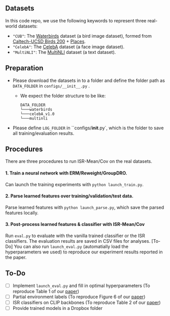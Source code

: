 

## Datasets

In this code repo, we use the following keywords to represent three real-world datasets:

+ `"CUB"`: The [Waterbirds](https://github.com/kohpangwei/group_DRO#waterbirds) dataset (a bird image dataset), formed from [Caltech-UCSD Birds 200](http://www.vision.caltech.edu/visipedia/CUB-200.html) + [Places](http://places2.csail.mit.edu/).
+ `"CelebA"`: The [CelebA](http://mmlab.ie.cuhk.edu.hk/projects/CelebA.html) dataset (a face image dataset).
+ `"MultiNLI"`: The [MultiNLI](https://www.nyu.edu/projects/bowman/multinli/) dataset (a text dataset).

## Preparation

+ Please download the datasets in to a folder and define the folder path as `DATA_FOLDER` in `configs/__init__.py` .
  - We expect the folder structure to be like:
  
    ```
    DATA_FOLDER
    └───waterbirds
    └───celebA_v1.0
    └───multinli
    ```
  
+ Please define `LOG_FOLDER` in ``configs/__init__.py`, which is the folder to save all training/evaluation results.

## Procedures

There are three procedures to run ISR-Mean/Cov on the real datasets.

#### 1. Train a neural network with ERM/Reweight/GroupDRO.

Can launch the training experiments with `python launch_train.py`.

#### 2. Parse learned features over training/validation/test data.

Parse learned features with `python launch_parse.py`, which save the parsed features locally.

#### 3. Post-process learned features & classifier with ISR-Mean/Cov

Run `eval.py` to evaluate with the vanilla trained classifier or the ISR classifiers. The evaluation results are saved in CSV files for analyses. [To-Do] You can also run `launch_eval.py` (automatially load the hyperparameters we used) to reproduce our experiment results reported in the paper.

## To-Do
- [ ] Implement `launch_eval.py` and fill in optimal hyperparameters (To reproduce Table 1 of our [paper](https://arxiv.org/pdf/2201.12919.pdf))
- [ ] Partial environment labels (To reproduce Figure 6 of our [paper](https://arxiv.org/pdf/2201.12919.pdf))
- [ ] ISR classifiers on CLIP backbones (To reproduce Table 2 of our [paper](https://arxiv.org/pdf/2201.12919.pdf))
- [ ] Provide trained models in a Dropbox folder